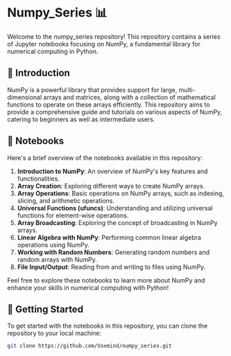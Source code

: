 # Numpy_Series 📊

Welcome to the numpy_series repository! This repository contains a series of Jupyter notebooks focusing on NumPy, a fundamental library for numerical computing in Python.

## 🚀 Introduction

NumPy is a powerful library that provides support for large, multi-dimensional arrays and matrices, along with a collection of mathematical functions to operate on these arrays efficiently. This repository aims to provide a comprehensive guide and tutorials on various aspects of NumPy, catering to beginners as well as intermediate users.

## 📝 Notebooks

Here's a brief overview of the notebooks available in this repository:

1. **Introduction to NumPy**: An overview of NumPy's key features and functionalities.
2. **Array Creation**: Exploring different ways to create NumPy arrays.
3. **Array Operations**: Basic operations on NumPy arrays, such as indexing, slicing, and arithmetic operations.
4. **Universal Functions (ufuncs)**: Understanding and utilizing universal functions for element-wise operations.
5. **Array Broadcasting**: Exploring the concept of broadcasting in NumPy arrays.
6. **Linear Algebra with NumPy**: Performing common linear algebra operations using NumPy.
7. **Working with Random Numbers**: Generating random numbers and random arrays with NumPy.
8. **File Input/Output**: Reading from and writing to files using NumPy.

Feel free to explore these notebooks to learn more about NumPy and enhance your skills in numerical computing with Python!

## 🚀 Getting Started

To get started with the notebooks in this repository, you can clone the repository to your local machine:

```bash
git clone https://github.com/Voxmind/numpy_series.git
